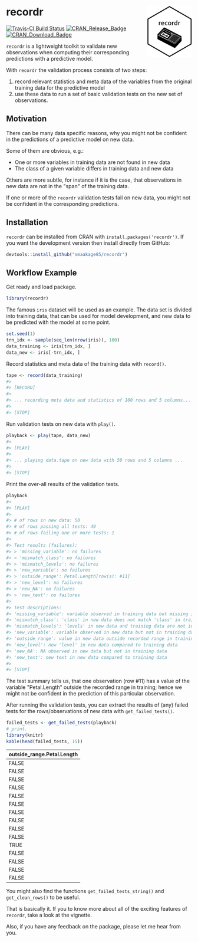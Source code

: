 
<!-- README.md is generated from README.Rmd. Please edit that file -->
recordr <img src="man/figures/logo.png" align="right" height=140/>
==================================================================

[![Travis-CI Build Status](https://travis-ci.org/smaakage85/customsteps.svg?branch=master)](https://travis-ci.org/smaakage85/recordr) [![CRAN\_Release\_Badge](http://www.r-pkg.org/badges/version-ago/modelgrid)](https://CRAN.R-project.org/package=recordr) [![CRAN\_Download\_Badge](http://cranlogs.r-pkg.org/badges/modelgrid)](https://CRAN.R-project.org/package=recordr)

`recordr` is a lightweight toolkit to validate new observations when computing their corresponding predictions with a predictive model.

With `recordr` the validation process consists of two steps:

1.  record relevant statistics and meta data of the variables from the original training data for the predictive model
2.  use these data to run a set of basic validation tests on the new set of observations.

Motivation
----------

There can be many data specific reasons, why you might not be confident in the predictions of a predictive model on new data.

Some of them are obvious, e.g.:

-   One or more variables in training data are not found in new data
-   The class of a given variable differs in training data and new data

Others are more subtle, for instance if it is the case, that observations in new data are not in the "span" of the training data.

If one or more of the `recordr` validation tests fail on new data, you might not be confident in the corresponding predictions.

Installation
------------

`recordr` can be installed from CRAN with `install.packages('recordr')`. If you want the development version then install directly from GitHub:

``` r
devtools::install_github("smaakage85/recordr")
```

Workflow Example
----------------

Get ready and load package.

``` r
library(recordr)
```

The famous `iris` dataset will be used as an example. The data set is divided into training data, that can be used for model development, and new data to be predicted with the model at some point.

``` r
set.seed(1)
trn_idx <- sample(seq_len(nrow(iris)), 100)
data_training <- iris[trn_idx, ]
data_new <- iris[-trn_idx, ]
```

Record statistics and meta data of the training data with `record()`.

``` r
tape <- record(data_training)
#> 
#> [RECORD]
#> 
#> ... recording meta data and statistics of 100 rows and 5 columns... 
#> 
#> [STOP]
```

Run validation tests on new data with `play()`.

``` r
playback <- play(tape, data_new)
#> 
#> [PLAY]
#> 
#> ... playing data.tape on new data with 50 rows and 5 columns ...
#> 
#> [STOP]
```

Print the over-all results of the validation tests.

``` r
playback
#> 
#> [PLAY]
#> 
#> # of rows in new data: 50
#> # of rows passing all tests: 49
#> # of rows failing one or more tests: 1
#> 
#> Test results (failures):
#> > 'missing_variable': no failures
#> > 'mismatch_class': no failures
#> > 'mismatch_levels': no failures
#> > 'new_variable': no failures
#> > 'outside_range': Petal.Length[row(s): #11]
#> > 'new_level': no failures
#> > 'new_NA': no failures
#> > 'new_text': no failures
#> 
#> Test descriptions:
#> 'missing_variable': variable observed in training data but missing in new data
#> 'mismatch_class': 'class' in new data does not match 'class' in training data
#> 'mismatch_levels': 'levels' in new data and training data are not identical
#> 'new_variable': variable observed in new data but not in training data
#> 'outside_range': value in new data outside recorded range in training data
#> 'new_level': new 'level' in new data compared to training data
#> 'new_NA': NA observed in new data but not in training data
#> 'new_text': new text in new data compared to training data
#> 
#> [STOP]
```

The test summary tells us, that one observation (row \#11) has a value of the variable "Petal.Length" outside the recorded range in training; hence we might not be confident in the prediction of this particular observation.

After running the validation tests, you can extract the results of (any) failed tests for the rows/observations of new data with `get_failed_tests()`.

``` r
failed_tests <- get_failed_tests(playback)
# print.
library(knitr)
kable(head(failed_tests, 15))
```

| outside\_range.Petal.Length |
|:----------------------------|
| FALSE                       |
| FALSE                       |
| FALSE                       |
| FALSE                       |
| FALSE                       |
| FALSE                       |
| FALSE                       |
| FALSE                       |
| FALSE                       |
| FALSE                       |
| TRUE                        |
| FALSE                       |
| FALSE                       |
| FALSE                       |
| FALSE                       |

You might also find the functions `get_failed_tests_string()` and `get_clean_rows()` to be useful.

That is basically it. If you to know more about all of the exciting features of `recordr`, take a look at the vignette.

Also, if you have any feedback on the package, please let me hear from you.
